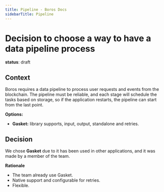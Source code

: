 ```yaml
---
title: Pipeline - Boros Docs
sidebarTitle: Pipeline
---
```


# Decision to choose a way to have a data pipeline process

**status**: draft

## Context

Boros requires a data pipeline to process user requests and events from the blockchain. The pipeline must be reliable, and each stage will schedule the tasks based on storage, so if the application restarts, the pipeline can start from the last point.

**Options:**
  - **Gasket:** library supports, input, output, standalone and retries.

## Decision

We chose **Gasket** due to it has been used in other applications, and it was made by a member of the team.

**Rationale**
  - The team already use Gasket.
  - Native support and configurable for retries.
  - Flexible.
